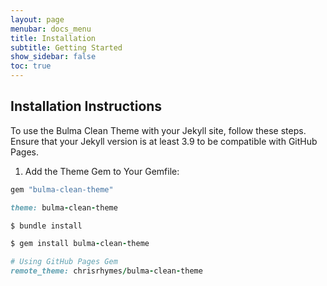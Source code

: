 ```yaml
---
layout: page
menubar: docs_menu
title: Installation
subtitle: Getting Started
show_sidebar: false
toc: true
---
```


## Installation Instructions

To use the Bulma Clean Theme with your Jekyll site, follow these steps. Ensure that your Jekyll version is at least 3.9 to be compatible with GitHub Pages.

1. Add the Theme Gem to Your Gemfile:

```ruby
gem "bulma-clean-theme"

theme: bulma-clean-theme

$ bundle install

$ gem install bulma-clean-theme

# Using GitHub Pages Gem
remote_theme: chrisrhymes/bulma-clean-theme
